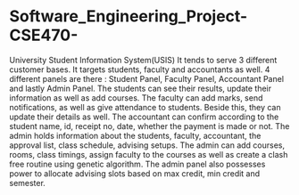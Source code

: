 # Software_Engineering_Project-CSE470-
University Student Information System(USIS)
It tends to serve 3 different customer bases. It targets students, faculty and accountants as well. 
4 different panels are there : Student Panel, Faculty Panel, Accountant Panel and lastly Admin Panel.
The students can see their results, update their information as well as add courses.
The faculty can add marks, send notifications, as well as give attendance to students. Beside this, they can update their details as well.
The accountant can confirm according to the student name, id, receipt no, date, whether the payment is made or not. 
The admin holds information about the students, faculty, accountant, the approval list, class schedule, advising setups.
The admin can add courses, rooms, class timings, assign faculty to the courses as well as create a clash free routine using genetic algorithm.
The admin panel also possesses power to allocate advising slots based on max credit, min credit and semester.
